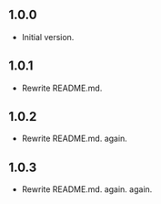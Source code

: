 ## 1.0.0

- Initial version.

## 1.0.1

- Rewrite README.md.

## 1.0.2

- Rewrite README.md. again.

## 1.0.3

- Rewrite README.md. again. again.